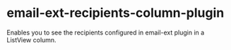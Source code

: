 email-ext-recipients-column-plugin
==================================

Enables you to see the recipients configured in email-ext plugin in a ListView column.